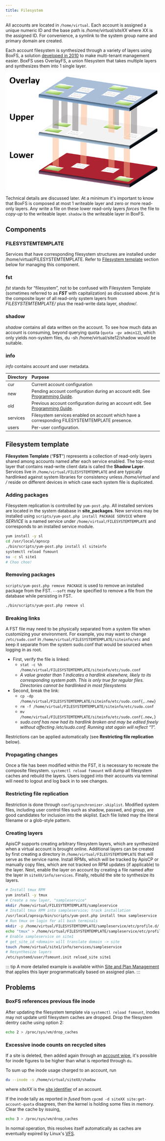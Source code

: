 ```yaml
---
title: Filesystem
---
```


All accounts are located in `/home/virtual`. Each account is assigned a unique numeric ID and the base path is */home/virtual/siteXX* where XX is the assigned ID. For convenience, a symlink to the system group name and primary domain are created.

Each account filesystem is synthesized through a variety of layers using BoxFS, a solution [developed in 2010](https://updates.hostineer.com/2010/08/introducing-apollo-our-next-generation-platform/) to make multi-tenant management easier. BoxFS uses OverlayFS, a union filesystem that takes multiple layers and synthesizes them into 1 single layer.

![OverlayFS synthesis](./images/overlay-fs.png)

Technical details are discussed later. At a minimum it's important to know that BoxFS is composed at most 1 writeable layer and zero or more read-only layers. Any write a file on these lower read-only layers *forces* the file to *copy-up* to the writeable layer. `shadow` is the writeable layer in BoxFS.

## Components

### FILESYSTEMTEMPLATE

Services that have corresponding filesystem structures are installed under /home/virtual/FILESYSTEMTEMPLATE. Refer to [Filesystem template](#filesystem-template) section below for managing this component.

### fst

*fst* stands for “filesystem”, not to be confused with Filesystem Template (sometimes referred to as ***FST*** with capitalization) as discussed above. *fst* is the composite layer of all read-only system layers from *FILESYSTEMTEMPLATE/* plus the read-write data layer, *shadow/*.

### shadow

*shadow* contains all data written on the account. To see how much data an account is consuming, beyond querying quota (`quota -gv admin12`), which only yields non-system files, du -sh /home/virtual/site12/shadow would be suitable.

### info

*info* contains account and user metadata.

| Directory | Purpose                                                      |
| :-------- | :----------------------------------------------------------- |
| cur       | Current account configuration                                |
| new       | Pending account configuration during an account edit. See [Programming Guide](../PROGRAMMING.md#hooks). |
| old       | Previous account configuration during an account edit. See [Programming Guide](../PROGRAMMING.md#hooks). |
| services  | Filesystem services enabled on account which have a corresponding FILESYSTEMTEMPLATE presence. |
| users     | Per-user configuration.                                      |

## Filesystem template

**Filesystem Template** (“**FST**”) represents a collection of read-only layers shared among accounts named after each service enabled. The top-most layer that contains read-write client data is called the **Shadow Layer**. Services live in `/home/virtual/FILESYSTEMTEMPLATE` and are typically hardlinked against system libraries for consistency unless */home/virtual* and */* reside on different devices in which case each system file is duplicated.

### Adding packages

Filesystem replication is controlled by `yum-post.php`. All installed services are located in the system database in **site_packages**. New services may be installed using `scripts/yum-post.php install PACKAGE SERVICE` where *SERVICE* is a named service under `/home/virtual/FILESYSTEMTEMPLATE` and corresponds to an installed service module.

```bash
yum install -y sl
cd /usr/local/apnscp
./bin/scripts/yum-post.php install sl siteinfo
systemctl reload fsmount
su -c sl site1
# Choo choo!
```

### Removing packages

`scripts/yum-post.php remove PACKAGE` is used to remove an installed package from the FST. `--soft` may be specified to remove a file from the database while persisting in FST.

```bash
./bin/scripts/yum-post.php remove sl
```

### Breaking links

A FST file may need to be physically separated from a system file when customizing your environment. For example, you may want to change `/etc/sudo.conf` in `/home/virtual/FILESYSTEMTEMPLATE/siteinfo/etc` and keep it separate from the system sudo.conf that would be sourced when logging in as root.

- First, verify the file is linked:
  - `stat -c %h /home/virtual/FILESYSTEMTEMPLATE/siteinfo/etc/sudo.conf`
  - *A value greater than 1 indicates a hardlink elsewhere, likely to its corresponding system path. This is only true for regular files. Directories cannot be hardlinked in most filesystems*
- Second, break the link:
  - `cp -dp /home/virtual/FILESYSTEMTEMPLATE/siteinfo/etc/sudo.conf{,.new}`
  - `rm -f /home/virtual/FILESYSTEMTEMPLATE/siteinfo/etc/sudo.conf`
  - `mv /home/virtual/FILESYSTEMTEMPLATE/siteinfo/etc/sudo.conf{.new,}`
  - *sudo.conf has now had its hardlink broken and may be edited freely without affecting /etc/sudo.conf. Running stat again will reflect “1”.*

Restrictions can be applied automatically (see **Restricting file replication** below).

### Propagating changes

Once a file has been modified within the FST, it is necessary to recreate the composite filesystem. `systemctl reload fsmount` will dump all filesystem caches and rebuild the layers. Users logged into their accounts via terminal will need to logout and log back in to see changes.

### Restricting file replication

Restriction is done through `config/synchronizer.skiplist`. Modified system files, including user control files such as shadow, passwd, and group, are good candidates for inclusion into the skiplist. Each file listed may the literal filename or a glob-style pattern.

### Creating layers

ApisCP supports creating arbitrary filesystem layers, which are synthesized when a virtual account is brought online. Additional layers can be created by first creating a directory in `/home/virtual/FILESYSTEMTEMPLATE` that will serve as the service name. Install RPMs, which will be tracked by ApisCP or manually copy files, which are not tracked on RPM updates (if applicable) to the layer. Next, enable the layer on account by creating a file named after the layer in `siteXX/info/services`. Finally, rebuild the site to synthesize its layers.

```bash
# Install tmux RPM
yum install -y tmux
# Create a new layer, "sampleservice"
mkdir /home/virtual/FILESYTEMTEMPLATE/sampleservice
# Install tmux RPM into sampleservice; track installation
/usr/local/apnscp/bin/scripts/yum-post.php install tmux sampleservice
# Run tmux on login for all bash terminals
mkdir -p /home/virtual/FILESYSTEMTEMPLATE/sampleservice/etc/profile.d/
echo "tmux" > /home/virtual/FILESYSTEMTEMPLATE/sampleservice/etc/profile.d/tmux.sh
# Enable sampleservice on site1
# get_site_id <domain> will translate domain -> site
touch /home/virtual/site1/info/services/sampleservice
# Resynthesize layers
/etc/systemd/user/fsmount.init reload_site site1
```

::: tip
A more detailed example is available within [Site and Plan Management](Plans.md#complex-plan-usage) that applies this layer programmatically based on assigned plan.
:::

## Problems

### BoxFS references previous file inode

After updating the filesystem template via `systemctl reload fsmount`, inodes may not update until filesystem caches are dropped. Drop the filesystem dentry cache using option 2:

```bash
echo 2 > /proc/sys/vm/drop_caches
```

### Excessive inode counts on recycled sites

If a site is deleted, then added again through an [account wipe](https://kb.apnscp.com/control-panel/resetting-your-account/), it's possible for inode figures to be higher than what is reported through `du`.

To sum up the inode usage charged to an account, run

```bash
du --inode -s /home/virtual/siteXX/shadow
```

where *siteXX* is the [site identifier](CLI.md#get-site) of an account.

If the inode tally as reported in *fused* from `cpcmd -d siteXX site:get-account-quota` disagrees, then the kernel is holding some files in memory. Clear the cache by issuing,

```bash
echo 3 > /proc/sys/vm/drop_caches
```

In normal operation, this resolves itself automatically as caches are eventually expired by Linux's [VFS](https://www.usenix.org/legacy/publications/library/proceedings/usenix01/full_papers/kroeger/kroeger_html/node8.html).
